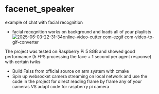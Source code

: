﻿# facenet_speaker

example of chat with facial recognition
- facial recognition works on background and loads all of your playlists
![2025-06-03-22-31-34online-video-cutter com-ezgif com-video-to-gif-converter](https://github.com/user-attachments/assets/94cb0400-5327-4c9b-9304-6e1f1314c6c6)

The project was tested on Raspberry Pi 5 8GB and showed good performance (5 FPS processing the face + 1 second per agent response) with certain twiks
- Build Faiss from official source on arm system with cmake
- Spin up websocket camera streaming on local network and use the code in the project for direct reading frame by frame any of your cameras VS adapt code for raspberry pi camera
